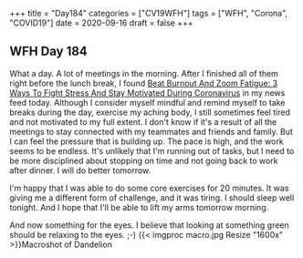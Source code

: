 +++
title = "Day184"
categories = ["CV19WFH"]
tags = ["WFH", "Corona", "COVID19"]
date = 2020-09-16
draft = false
+++

## WFH Day 184

What a day. A lot of meetings in the morning. After I finished all of them right before the lunch break, I found [Beat Burnout And Zoom Fatigue: 3 Ways To Fight Stress And Stay Motivated During Coronavirus](https://apple.news/AJDAk76ilQYm-ssffOZlwog) in my news feed today. Although I consider myself mindful and remind myself to take breaks during the day, exercise my aching body, I still sometimes feel tired and not motivated to my full extent. I don't know if it's a result of all the meetings to stay connected with my teammates and friends and family. But I can feel the pressure that is building up. The pace is high, and the work seems to be endless. It's unlikely that I'm running out of tasks, but I need to be more disciplined about stopping on time and not going back to work after dinner. I will do better tomorrow.

I'm happy that I was able to do some core exercises for 20 minutes. It was giving me a different form of challenge, and it was tiring. I should sleep well tonight. And I hope that I'll be able to lift my arms tomorrow morning.

And now something for the eyes. I believe that looking at something green should be relaxing to the eyes. ;-)
{{< imgproc macro.jpg Resize "1600x" >}}Macroshot of Dandelion
